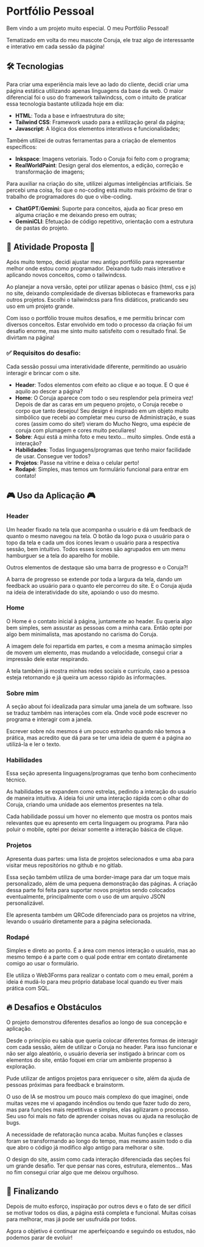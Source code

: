 # Portfólio Pessoal

Bem vindo a um projeto muito especial. O meu Portfólio Pessoal!

Tematizado em volta do meu mascote Coruja, ele traz algo de interessante e interativo em cada sessão da página!

## 🛠 Tecnologias

Para criar uma experiência mais leve ao lado do cliente, decidi criar uma página estática utilizando apenas linguagens da base da web. O maior diferencial foi o uso do framework tailwindcss, com o intuito de praticar essa tecnologia bastante utilizada hoje em dia:

- **HTML**: Toda a base e infraestrutura do site;
- **Tailwind CSS**: Framework usado para a estilização geral da página;
- **Javascript**: A lógica dos elementos interativos e funcionalidades;

Também utilizei de outras ferramentas para a criação de elementos específicos:

- **Inkspace**: Imagens vetoriais. Todo o Coruja foi feito com o programa;
- **RealWorldPaint**: Design geral dos elementos, a edição, correção e transformação de imagens;

Para auxiliar na criação do site, utilizei algumas inteligências artificiais. Se percebi uma coisa, foi que o no-coding está muito mais próximo de tirar o trabalho de programadores do que o vibe-coding.

- **ChatGPT**/**Gemini**: Suporte para conceitos, ajuda ao ficar preso em alguma criação e me deixando preso em outras;
- **GeminiCLI**: Efetuação de código repetitivo, orientação com a estrutura de pastas do projeto.

## 🧩 Atividade Proposta 🧩

Após muito tempo, decidi ajustar meu antigo portfólio para representar melhor onde estou como programador. Deixando tudo mais interativo e aplicando novos conceitos, como o tailwindcss.

Ao planejar a nova versão, optei por utilizar apenas o básico (html, css e js) no site, deixando complexidade de diversas bibliotecas e frameworks para outros projetos. Escolhi o tailwindcss para fins didáticos, praticando seu uso em um projeto grande.

Com isso o portfólio trouxe muitos desafios, e me permitiu brincar com diversos conceitos. Estar envolvido em todo o processo da criação foi um desafio enorme, mas me sinto muito satisfeito com o resultado final. Se divirtam na página!

### ✅ Requisitos do desafio:

Cada sessão possui uma interatividade diferente, permitindo ao usuário interagir e brincar com o site.

- **Header**: Todos elementos com efeito ao clique e ao toque. E O que é aquilo ao descer a página?
- **Home**: O Coruja aparece com todo o seu resplendor pela primeira vez! Depois de dar as caras em um pequeno projeto, o Coruja recebe o corpo que tanto desejou! Seu design é inspirado em um objeto muito simbólico que recebi ao completar meu curso de Administração, e suas cores (assim como do site!) vieram do Mucho Negro, uma espécie de coruja com plumagem e cores muito peculiares!
- **Sobre**: Aqui está a minha foto e meu texto... muito simples. Onde está a interação?
- **Habilidades**: Todas linguagens/programas que tenho maior facilidade de usar. Consegue ver todos?
- **Projetos**: Passe na vitrine e deixa o celular perto!
- **Rodapé**: Simples, mas temos um formulário funcional para entrar em contato!

## 🎮 Uso da Aplicação 🎮

### Header

Um header fixado na tela que acompanha o usuário e dá um feedback de quanto o mesmo navegou na tela. O botão da logo puxa o usuário para o topo da tela e cada um dos ícones levam o usuário para a respectiva sessão, bem intuitivo. Todos esses ícones são agrupados em um menu hamburguer se a tela do aparelho for mobile.

Outros elementos de destaque são uma barra de progresso e o Coruja?!

A barra de progresso se extende por toda a largura da tela, dando um feedback ao usuário para o quanto ele percorreu do site. E o Coruja ajuda na ideia de interatividade do site, apoiando o uso do mesmo.

### Home

O Home é o contato inicial à página, juntamente ao header. Eu queria algo bem simples, sem assustar as pessoas com a minha cara. Então optei por algo bem minimalista, mas apostando no carisma do Coruja.

A imagem dele foi repartida em partes, e com a mesma animação simples de movem um elemento, mas mudando a velocidade, consegui criar a impressão dele estar respirando.

A tela também já mostra minhas redes sociais e currículo, caso a pessoa esteja retornando e já queira um acesso rápido às informações.

### Sobre mim

A seção about foi idealizada para simular uma janela de um software. Isso se traduz também nas interações com ela. Onde você pode escrever no programa e interagir com a janela.

Escrever sobre nós mesmos é um pouco estranho quando não temos a prática, mas acredito que dá para se ter uma ideia de quem é a página ao utilizá-la e ler o texto.

### Habilidades

Essa seção apresenta linguagens/programas que tenho bom conhecimento técnico.

As habilidades se expandem como estrelas, pedindo a interação do usuário de maneira intuitiva. A ideia foi unir uma interação rápida com o olhar do Coruja, criando uma unidade aos elementos presentes na tela.

Cada habilidade possui um hover no elemento que mostra os pontos mais relevantes que eu apresento em certa linguagem ou programa. Para não poluir o mobile, optei por deixar somente a interação básica de clique.

### Projetos

Apresenta duas partes: uma lista de projetos selecionados e uma aba para visitar meus repositórios no github e no gitlab.

Essa seção também utiliza de uma border-image para dar um toque mais personalizado, além de uma pequena demonstração das páginas. A criação dessa parte foi feita para suportar novos projetos sendo colocados eventualmente, principalmente com o uso de um arquivo JSON personalizável.

Ele apresenta também um QRCode diferenciado para os projetos na vitrine, levando o usuário diretamente para a página selecionada.

### Rodapé

Simples e direto ao ponto. É a área com menos interação o usuário, mas ao mesmo tempo é a parte com o qual pode entrar em contato diretamente comigo ao usar o formulário.

Ele utiliza o Web3Forms para realizar o contato com o meu email, porém a ideia é mudá-lo para meu próprio database local quando eu tiver mais prática com SQL.

## 🔥 Desafios e Obstáculos

O projeto demonstrou diferentes desafios ao longo de sua concepção e aplicação.

Desde o princípio eu sabia que queria colocar diferentes formas de interagir com cada sessão, além de utilizar o Coruja no header. Para isso funcionar e não ser algo aleatório, o usuário deveria ser instigado à brincar com os elementos do site, então foquei em criar um ambiente propenso à exploração.

Pude utilizar de antigos projetos para enriquecer o site, além da ajuda de pessoas próximas para feedback e brainstorm.

O uso de IA se mostrou um pouco mais complexo do que imaginei, onde muitas vezes me vi apagando incêndios ou tendo que fazer tudo do zero, mas para funções mais repetitivas e simples, elas agilizaram o processo. Seu uso foi mais no fato de aprender coisas novas ou ajuda na resolução de bugs.

A necessidade de refatoração nunca acaba. Muitas funções e classes foram se transformando ao longo do tempo, mas mesmo assim todo o dia que abro o código já modifico algo antigo para melhorar o site.

O design do site, assim como cada interação diferenciada das seções foi um grande desafio. Ter que pensar nas cores, estrutura, elementos... Mas no fim consegui criar algo que me deixou orgulhoso.

## 🦉 Finalizando

Depois de muito esforço, inspiração por outros devs e o fato de ser difícil se motivar todos os dias, a página está completa e funcional. Muitas coisas para melhorar, mas já pode ser usufruida por todos.

Agora o objetivo é continuar me aperfeiçoando e seguindo os estudos, não podemos parar de evoluir!